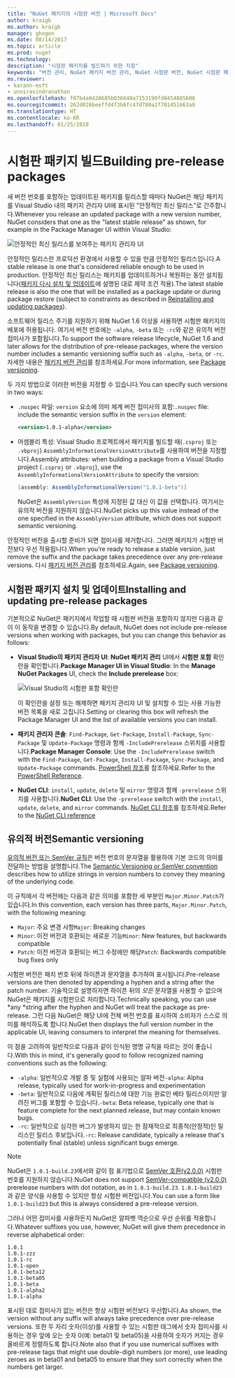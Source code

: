 ```yaml
---
title: "NuGet 패키지의 시험판 버전 | Microsoft Docs"
author: kraigb
ms.author: kraigb
manager: ghogen
ms.date: 08/14/2017
ms.topic: article
ms.prod: nuget
ms.technology: 
description: "시험판 패키지를 빌드하기 위한 지침"
keywords: "버전 관리, NuGet 패키지 버전 관리, NuGet 시험판 버전, NuGet 시험판 패키지, 패키지 버전 미리 보기, RC 패키지 버전, 베타 패키지 버전, NuGet 유의적 버전"
ms.reviewer:
- karann-msft
- unniravindranathan
ms.openlocfilehash: f07b4a0428685b036640a7153190fd8454885608
ms.sourcegitcommit: 262d026beeffd4f3b6fc47d780a2f701451663a8
ms.translationtype: HT
ms.contentlocale: ko-KR
ms.lasthandoff: 01/25/2018
---
```

# <a name="building-pre-release-packages"></a><span data-ttu-id="6d6d1-104">시험판 패키지 빌드</span><span class="sxs-lookup"><span data-stu-id="6d6d1-104">Building pre-release packages</span></span>

<span data-ttu-id="6d6d1-105">새 버전 번호를 포함하는 업데이트된 패키지를 릴리스할 때마다 NuGet은 해당 패키지를 Visual Studio 내의 패키지 관리자 UI에 표시된 "안정적인 최신 릴리스"로 간주합니다.</span><span class="sxs-lookup"><span data-stu-id="6d6d1-105">Whenever you release an updated package with a new version number, NuGet considers that one as the "latest stable release" as shown, for example in the Package Manager UI within Visual Studio:</span></span>

![안정적인 최신 릴리스를 보여주는 패키지 관리자 UI](media/Prerelease_01-LatestStable.png)

<span data-ttu-id="6d6d1-107">안정적인 릴리스란 프로덕션 환경에서 사용할 수 있을 만큼 안정적인 릴리스입니다.</span><span class="sxs-lookup"><span data-stu-id="6d6d1-107">A stable release is one that's considered reliable enough to be used in production.</span></span> <span data-ttu-id="6d6d1-108">안정적인 최신 릴리스는 패키지를 업데이트하거나 복원하는 동안 설치됩니다([패키지 다시 설치 및 업데이트](../consume-packages/reinstalling-and-updating-packages.md)에 설명된 대로 제약 조건 적용).</span><span class="sxs-lookup"><span data-stu-id="6d6d1-108">The latest stable release is also the one that will be installed as a package update or during package restore (subject to constraints as described in [Reinstalling and updating packages](../consume-packages/reinstalling-and-updating-packages.md)).</span></span>

<span data-ttu-id="6d6d1-109">소프트웨어 릴리스 주기를 지원하기 위해 NuGet 1.6 이상을 사용하면 시험판 패키지의 배포에 허용됩니다. 여기서 버전 번호에는 `-alpha`, `-beta` 또는 `-rc`와 같은 유의적 버전 접미사가 포함됩니다.</span><span class="sxs-lookup"><span data-stu-id="6d6d1-109">To support the software release lifecycle, NuGet 1.6 and later allows for the distribution of pre-release packages, where the version number includes a semantic versioning suffix such as `-alpha`, `-beta`, or `-rc`.</span></span> <span data-ttu-id="6d6d1-110">자세한 내용은 [패키지 버전 관리](../reference/package-versioning.md#pre-release-versions)를 참조하세요.</span><span class="sxs-lookup"><span data-stu-id="6d6d1-110">For more information, see [Package versioning](../reference/package-versioning.md#pre-release-versions).</span></span>

<span data-ttu-id="6d6d1-111">두 가지 방법으로 이러한 버전을 지정할 수 있습니다.</span><span class="sxs-lookup"><span data-stu-id="6d6d1-111">You can specify such versions in two ways:</span></span>

- <span data-ttu-id="6d6d1-112">`.nuspec` 파일: `version` 요소에 의미 체계 버전 접미사의 포함:</span><span class="sxs-lookup"><span data-stu-id="6d6d1-112">`.nuspec` file: include the semantic version suffix in the `version` element:</span></span>

    ```xml
    <version>1.0.1-alpha</version>
    ```

- <span data-ttu-id="6d6d1-113">어셈블리 특성: Visual Studio 프로젝트에서 패키지를 빌드할 때(`.csproj` 또는 `.vbproj`) `AssemblyInformationalVersionAttribute`를 사용하여 버전을 지정합니다.</span><span class="sxs-lookup"><span data-stu-id="6d6d1-113">Assembly attributes: when building a package from a Visual Studio project (`.csproj` or `.vbproj`), use the `AssemblyInformationalVersionAttribute` to specify the version:</span></span>

    ```cs
    [assembly: AssemblyInformationalVersion("1.0.1-beta")]
    ```

    <span data-ttu-id="6d6d1-114">NuGet은 `AssemblyVersion` 특성에 지정된 값 대신 이 값을 선택합니다. 여기서는 유의적 버전을 지원하지 않습니다.</span><span class="sxs-lookup"><span data-stu-id="6d6d1-114">NuGet picks up this value instead of the one specified in the `AssemblyVersion` attribute, which does not support semantic versioning.</span></span>

<span data-ttu-id="6d6d1-115">안정적인 버전을 출시할 준비가 되면 접미사를 제거합니다. 그러면 패키지가 시험판 버전보다 우선 적용됩니다.</span><span class="sxs-lookup"><span data-stu-id="6d6d1-115">When you’re ready to release a stable version, just remove the suffix and the package takes precedence over any pre-release versions.</span></span> <span data-ttu-id="6d6d1-116">다시 [패키지 버전 관리](../reference/package-versioning.md#pre-release-versions)를 참조하세요.</span><span class="sxs-lookup"><span data-stu-id="6d6d1-116">Again, see [Package versioning](../reference/package-versioning.md#pre-release-versions).</span></span>

## <a name="installing-and-updating-pre-release-packages"></a><span data-ttu-id="6d6d1-117">시험판 패키지 설치 및 업데이트</span><span class="sxs-lookup"><span data-stu-id="6d6d1-117">Installing and updating pre-release packages</span></span>

<span data-ttu-id="6d6d1-118">기본적으로 NuGet은 패키지에서 작업할 때 시험판 버전을 포함하지 않지만 다음과 같이 이 동작을 변경할 수 있습니다.</span><span class="sxs-lookup"><span data-stu-id="6d6d1-118">By default, NuGet does not include pre-release versions when working with packages, but you can change this behavior as follows:</span></span>

- <span data-ttu-id="6d6d1-119">**Visual Studio의 패키지 관리자 UI**: **NuGet 패키지 관리** UI에서 **시험판 포함** 확인란을 확인합니다.</span><span class="sxs-lookup"><span data-stu-id="6d6d1-119">**Package Manager UI in Visual Studio**: In the **Manage NuGet Packages** UI, check the **Include prerelease** box:</span></span>

    ![Visual Studio의 시험판 포함 확인란](media/Prerelease_02-CheckPrerelease.png)

    <span data-ttu-id="6d6d1-121">이 확인란을 설정 또는 해제하면 패키지 관리자 UI 및 설치할 수 있는 사용 가능한 버전 목록을 새로 고칩니다.</span><span class="sxs-lookup"><span data-stu-id="6d6d1-121">Setting or clearing this box will refresh the Package Manager UI and the list of available versions you can install.</span></span>

- <span data-ttu-id="6d6d1-122">**패키지 관리자 콘솔**: `Find-Package`, `Get-Package`, `Install-Package`, `Sync-Package` 및 `Update-Package` 명령과 함께 `-IncludePrerelease` 스위치를 사용합니다.</span><span class="sxs-lookup"><span data-stu-id="6d6d1-122">**Package Manager Console**: Use the `-IncludePrerelease` switch with the `Find-Package`, `Get-Package`, `Install-Package`, `Sync-Package`, and `Update-Package` commands.</span></span> <span data-ttu-id="6d6d1-123">[PowerShell 참조](../tools/powershell-reference.md)를 참조하세요.</span><span class="sxs-lookup"><span data-stu-id="6d6d1-123">Refer to the [PowerShell Reference](../tools/powershell-reference.md).</span></span>

- <span data-ttu-id="6d6d1-124">**NuGet CLI**: `install`, `update`, `delete` 및 `mirror` 명령과 함께 `-prerelease` 스위치를 사용합니다.</span><span class="sxs-lookup"><span data-stu-id="6d6d1-124">**NuGet CLI**: Use the `-prerelease` switch with the `install`, `update`, `delete`, and `mirror` commands.</span></span> <span data-ttu-id="6d6d1-125">[NuGet CLI 참조](../tools/nuget-exe-cli-reference.md)를 참조하세요.</span><span class="sxs-lookup"><span data-stu-id="6d6d1-125">Refer to the [NuGet CLI reference](../tools/nuget-exe-cli-reference.md)</span></span>

## <a name="semantic-versioning"></a><span data-ttu-id="6d6d1-126">유의적 버전</span><span class="sxs-lookup"><span data-stu-id="6d6d1-126">Semantic versioning</span></span>

<span data-ttu-id="6d6d1-127">[유의적 버전 또는 SemVer 규칙](http://semver.org/spec/v1.0.0.html)은 버전 번호의 문자열을 활용하여 기본 코드의 의미를 전달하는 방법을 설명합니다.</span><span class="sxs-lookup"><span data-stu-id="6d6d1-127">The [Semantic Versioning or SemVer convention](http://semver.org/spec/v1.0.0.html) describes how to utilize strings in version numbers to convey they meaning of the underlying code.</span></span>

<span data-ttu-id="6d6d1-128">이 규칙에서 각 버전에는 다음과 같은 의미를 포함한 세 부분인 `Major.Minor.Patch`가 있습니다.</span><span class="sxs-lookup"><span data-stu-id="6d6d1-128">In this convention, each version has three parts, `Major.Minor.Patch`, with the following meaning:</span></span>

- <span data-ttu-id="6d6d1-129">`Major`: 주요 변경 사항</span><span class="sxs-lookup"><span data-stu-id="6d6d1-129">`Major`: Breaking changes</span></span>
- <span data-ttu-id="6d6d1-130">`Minor`: 이전 버전과 호환되는 새로운 기능</span><span class="sxs-lookup"><span data-stu-id="6d6d1-130">`Minor`: New features, but backwards compatible</span></span>
- <span data-ttu-id="6d6d1-131">`Patch`: 이전 버전과 호환되는 버그 수정에만 해당</span><span class="sxs-lookup"><span data-stu-id="6d6d1-131">`Patch`: Backwards compatible bug fixes only</span></span>

<span data-ttu-id="6d6d1-132">시험판 버전은 패치 번호 뒤에 하이픈과 문자열을 추가하여 표시됩니다.</span><span class="sxs-lookup"><span data-stu-id="6d6d1-132">Pre-release versions are then denoted by appending a hyphen and a string after the patch number.</span></span> <span data-ttu-id="6d6d1-133">기술적으로 설명하자면 하이픈 뒤의 *모든* 문자열을 사용할 수 없으며 NuGet은 패키지를 시험판으로 처리합니다.</span><span class="sxs-lookup"><span data-stu-id="6d6d1-133">Technically speaking, you can use *any *string after the hyphen and NuGet will treat the package as pre-release.</span></span> <span data-ttu-id="6d6d1-134">그런 다음 NuGet은 해당 UI에 전체 버전 번호를 표시하여 소비자가 스스로 의미를 해석하도록 합니다.</span><span class="sxs-lookup"><span data-stu-id="6d6d1-134">NuGet then displays the full version number in the applicable UI, leaving consumers to interpret the meaning for themselves.</span></span>

<span data-ttu-id="6d6d1-135">이 점을 고려하여 일반적으로 다음과 같이 인식된 명명 규칙을 따르는 것이 좋습니다.</span><span class="sxs-lookup"><span data-stu-id="6d6d1-135">With this in mind, it's generally good to follow recognized naming conventions such as the following:</span></span>

- <span data-ttu-id="6d6d1-136">`-alpha`: 일반적으로 개발 중 및 실험에 사용되는 알파 버전</span><span class="sxs-lookup"><span data-stu-id="6d6d1-136">`-alpha`: Alpha release, typically used for work-in-progress and experimentation</span></span>
- <span data-ttu-id="6d6d1-137">`-beta`: 일반적으로 다음에 계획된 릴리스에 대한 기능 완료인 베타 릴리스이지만 알려진 버그를 포함할 수 있습니다.</span><span class="sxs-lookup"><span data-stu-id="6d6d1-137">`-beta`: Beta release, typically one that is feature complete for the next planned release, but may contain known bugs.</span></span>
- <span data-ttu-id="6d6d1-138">`-rc`: 일반적으로 심각한 버그가 발생하지 않는 한 잠재적으로 최종적(안정적)인 릴리스인 릴리스 후보입니다.</span><span class="sxs-lookup"><span data-stu-id="6d6d1-138">`-rc`: Release candidate, typically a release that's potentially final (stable) unless significant bugs emerge.</span></span>

> [!Note]
> <span data-ttu-id="6d6d1-139">NuGet은 `1.0.1-build.23`에서와 같이 점 표기법으로 [SemVer 호환(v2.0.0)](http://semver.org/spec/v2.0.0.html) 시험판 번호를 지원하지 않습니다.</span><span class="sxs-lookup"><span data-stu-id="6d6d1-139">NuGet does not support [SemVer-compatible (v2.0.0)](http://semver.org/spec/v2.0.0.html) prerelease numbers with dot notation, as in `1.0.1-build.23`.</span></span> <span data-ttu-id="6d6d1-140">`1.0.1-build23`과 같은 양식을 사용할 수 있지만 항상 시험판 버전입니다.</span><span class="sxs-lookup"><span data-stu-id="6d6d1-140">You can use a form like `1.0.1-build23` but this is always considered a pre-release version.</span></span>

<span data-ttu-id="6d6d1-141">그러나 어떤 접미사를 사용하든지 NuGet은 알파벳 역순으로 우선 순위를 적용합니다.</span><span class="sxs-lookup"><span data-stu-id="6d6d1-141">Whatever suffixes you use, however, NuGet will give them precedence in reverse alphabetical order:</span></span>

    1.0.1
    1.0.1-zzz
    1.0.1-rc
    1.0.1-open
    1.0.1-beta12
    1.0.1-beta05
    1.0.1-beta
    1.0.1-alpha2
    1.0.1-alpha

<span data-ttu-id="6d6d1-142">표시된 대로 접미사가 없는 버전은 항상 시험판 버전보다 우선합니다.</span><span class="sxs-lookup"><span data-stu-id="6d6d1-142">As shown, the version without any suffix will always take precedence over pre-release versions.</span></span> <span data-ttu-id="6d6d1-143">또한 두 자리 숫자(이상)를 사용할 수 있는 시험판 태그에서 숫자 접미사를 사용하는 경우 앞에 오는 숫자 0(예: beta01 및 beta05)을 사용하여 숫자가 커지는 경우 올바르게 정렬하도록 합니다.</span><span class="sxs-lookup"><span data-stu-id="6d6d1-143">Note also that if you use numerical suffixes with pre-release tags that might use double-digit numbers (or more), use leading zeroes as in beta01 and beta05 to ensure that they sort correctly when the numbers get larger.</span></span>
